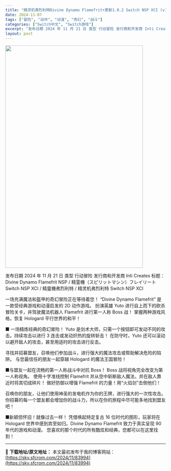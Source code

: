 ```yaml
---
title: "精灵机弗烈利特Divine Dynamo Flamefrit+更新1.0.2 Switch NSP XCI (v1.0.2)中文"
date: 2024-11-07
tags: ["冒险", "动作", "动漫", "奇幻", "战斗"]
categories: ["Switch中文", "Switch游戏"]
excerpt: "发布日期 2024 年 11 月 21 日 类型 行动冒险 发行商和开发商 Inti Creates 标题：Divine Dynamo Flamefrit NSP / 精霊機（スピリットマシン）フレイリート Switch NSP XCI / 精靈機弗烈利特 / 精灵机弗烈利特 Switch NSP &hellip;"
layout: post
---
```


<img class="aligncenter size-full wp-image-83995" src="https://sky.sfcrom.com/wp-content/uploads/2024/11/2024110709384195.webp" alt="" width="432" height="698" />

发布日期 2024 年 11 月 21 日
类型 行动冒险
发行商和开发商 Inti Creates
标题：Divine Dynamo Flamefrit NSP / 精霊機（スピリットマシン）フレイリート Switch NSP XCI / 精靈機弗烈利特 / 精灵机弗烈利特 Switch NSP XCI

一场充满魔法和盔甲的奇幻冒险正在等待着您！
“Divine Dynamo Flamefrit” 是一款受经典游戏和动漫启发的 2D 动作游戏。
扮演英雄 Yuto 进行自上而下的砍杀冒险关卡，并驾驶魔法机器人 Flamefrit 进行第一人称 Boss 战！
掌握两种游戏风格，恢复 Hologard 平行世界的和平！

■ 一场精炼经典的奇幻冒险！
Yuto 是剑术大师，只需一个按钮即可发动不同的攻击。持续攻击以进行 3 连击或发动炽热的旋转斩击！
在防守时，Yuto 还可以滚动以避开敌人的攻击，甚至用适时的攻击进行反击。

寻找并招募盟友，召唤他们参加战斗，进行强大的魔法攻击或帮助解决危险的陷阱。
与您最信任的朋友一起穿越 Hologard 的魔法王国冒险！

■与盟友一起在流畅的第一人称战斗中对抗 Boss！
Boss 战将视角完全改变为第一人称视角。
使用十字准线控制 Flamefrit 并从空中斩断敌人魔法，并在敌人靠近时将其切成碎片！
做好防御以增强 Flamefrit 的力量！用“火焰剑”击倒他们！

召唤你的朋友，让他们使用神圣的发电机作为你的王牌，进行强大的一次性攻击。
你招募的每一个盟友都会增加你的战斗力，所以在你的旅程中尽可能多地找到盟友吧！

■新颖但怀旧！就像过去一样！
凭借唤起特定复古 16 位时代的图形，玩家将在 Hologard 世界中感到宾至如归。Divine Dynamo Flamefrit 致力于真实呈现 90 年代的游戏和动漫。
您喜欢的那个时代的所有酷炫和经典，您都可以在这里找到！

---
📖 **下载地址/原文地址：** 本文最初发布于我的博客网站：[https://sky.sfcrom.com/2024/11/83994](https://sky.sfcrom.com/2024/11/83994)
